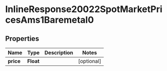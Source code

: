
# InlineResponse20022SpotMarketPricesAms1Baremetal0

## Properties
Name | Type | Description | Notes
------------ | ------------- | ------------- | -------------
**price** | **Float** |  |  [optional]



